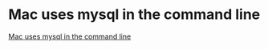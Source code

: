 # Mac uses mysql in the command line
[Mac uses mysql in the command line](https://aiwithcloud.com/?p=1665)